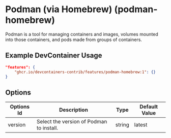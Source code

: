 
# Podman (via Homebrew) (podman-homebrew)

Podman is a tool for managing containers and images, volumes mounted into those containers, and pods made from groups of containers.

## Example DevContainer Usage

```json
"features": {
    "ghcr.io/devcontainers-contrib/features/podman-homebrew:1": {}
}
```

## Options

| Options Id | Description | Type | Default Value |
|-----|-----|-----|-----|
| version | Select the version of Podman to install. | string | latest |


